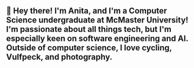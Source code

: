 ## 👋 Hey there! I'm Anita, and I'm a Computer Science undergraduate at McMaster University! I'm passionate about all things tech, but I'm especially keen on software engineering and AI. Outside of computer science, I love cycling, Vulfpeck, and photography.

<!--
**jianganita/jianganita** is a ✨ _special_ ✨ repository because its `README.md` (this file) appears on your GitHub profile.

Here are some ideas to get you started:

- 🔭 I’m currently working on ...
- 🌱 I’m currently learning ...
- 👯 I’m looking to collaborate on ...
- 🤔 I’m looking for help with ...
- 💬 Ask me about ...
- 📫 How to reach me: ...
- 😄 Pronouns: ...
- ⚡ Fun fact: ...
-->
